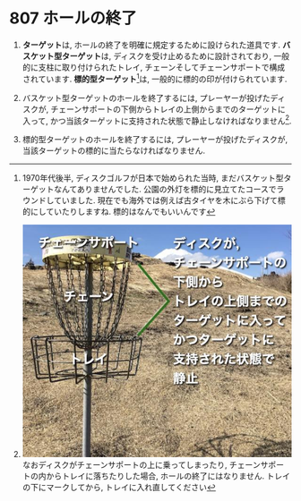 # 807 ホールの終了

1. **ターゲット**は,
ホールの終了を明確に規定するために設けられた道具です.
**バスケット型ターゲット**は,
ディスクを受け止めるために設計されており,
一般的に支柱に取り付けられたトレイ, チェーンそしてチェーンサポートで構成されています.
**標的型ターゲット**[^1]は,
一般的に標的の印が付けられています.

1. バスケット型ターゲットのホールを終了するには,
プレーヤーが投げたディスクが,
チェーンサポートの下側からトレイの上側からまでのターゲットに入って,
かつ当該ターゲットに支持された状態で静止しなければなりません[^2].

1. 標的型ターゲットのホールを終了するには,
プレーヤーが投げたディスクが,
当該ターゲットの標的に当たらなければなりません.




[^1]: 1970年代後半,
ディスクゴルフが日本で始められた当時,
まだバスケット型ターゲットなんてありませんでした.
公園の外灯を標的に見立てたコースでラウンドしていました.
現在でも海外では例えば古タイヤを木にぶら下げて標的にしていたりしますね.
標的はなんでもいいんです

[^2]: ![バスケット型ターゲット](assets/img/bascket-target.jpg)
なおディスクがチェーンサポートの上に乗ってしまったり,
チェーンサポートの内からトレイに落ちたりした場合,
ホールの終了にはなりません.
トレイの下にマークしてから,
トレイに入れ直してください
